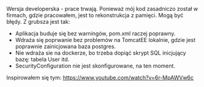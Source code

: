 Wersja developerska - prace trwają. 
Ponieważ mój kod zasadniczo został w firmach, gdzie pracowałem, jest to rekonstrukcja z pamięci. Mogą być błędy. 
Z grubsza jest tak: 
* Aplikacja buduje się bez warningów, pom.xml raczej poprawny.
* Wdraża się poprwanie bez problemów na TomcatEE lokalnie, gdzie jest poprawnie zainicjowana baza postgres.
* Nie wdraża sie na dockerze, bo trzeba dopiąć skrypt SQL inicjujący bazę: tabela User itd. 
* SecurityConfiguration nie jest skonfigurowane, na ten moment.

Inspirowałem się tym: https://www.youtube.com/watch?v=6r-MpAWVw6c 

